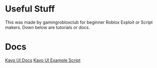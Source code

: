 # Useful Stuff
This was made by gamingrobloxclub for beginner Roblox Exploit or Script makers.
Down below are tutorials or docs.

# Docs
[Kavo UI Docs](https://xheptcofficial.gitbook.io/kavo-library)
[Kavo UI Example Script](https://pst.innomi.net/paste/9qvxb74ujaa4bjt2p84ahfrc/raw)
